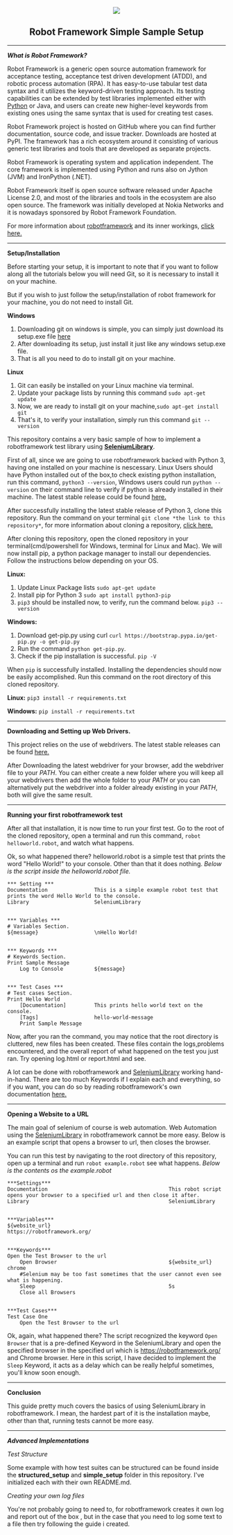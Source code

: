 <p align="center"><img src="https://avatars2.githubusercontent.com/u/574284?s=200&v=4"/></p>
<h2 align="center">Robot Framework Simple Sample Setup</h2>



---
**_What is Robot Framework?_**

Robot Framework is a generic open source automation framework for acceptance testing, acceptance test driven development (ATDD), and robotic process automation (RPA). It has easy-to-use tabular test data syntax and it utilizes the keyword-driven testing approach. Its testing capabilities can be extended by test libraries implemented either with [Python](https://www.python.org/) or Java, and users can create new higher-level keywords from existing ones using the same syntax that is used for creating test cases.

Robot Framework project is hosted on GitHub where you can find further documentation, source code, and issue tracker. Downloads are hosted at PyPI. The framework has a rich ecosystem around it consisting of various generic test libraries and tools that are developed as separate projects.

Robot Framework is operating system and application independent. The core framework is implemented using Python and runs also on Jython (JVM) and IronPython (.NET).

Robot Framework itself is open source software released under Apache License 2.0, and most of the libraries and tools in the ecosystem are also open source. The framework was initially developed at Nokia Networks and it is nowadays sponsored by Robot Framework Foundation.

For more information about [robotframework](https://robotframework.org/) and its inner workings, [click here.](https://robotframework.org/)


---
**Setup/Installation**

Before starting your setup, it is important to note that if you want to follow along all the tutorials below you will need Git, so it is necessary to install it on your machine. 

But if you wish to just follow the setup/installation of robot framework for your machine, you do not need to install Git.

**Windows**
1. Downloading git on windows is simple, you can simply just download its setup.exe file [here](https://git-scm.com/)
2. After downloading its setup, just install it just like any windows setup.exe file.
3. That is all you need to do to install git on your machine.


**Linux**
1. Git can easily be installed on your Linux machine via terminal.
2. Update your package lists by running this command `sudo apt-get update`
3. Now, we are ready to install git on your machine,`sudo apt-get install git`
4. That's it, to verify your installation, simply run this command `git --version`

This repository contains a very basic sample of how to implement a robotframework test library using [**SeleniumLibrary**](https://github.com/robotframework/SeleniumLibrary/). 

First of all, since we are going to use robotframework backed with Python 3, having one installed on your machine is nescessary. Linux Users should have Python installed out of the box,to check existing python installation, run this command, `python3 --version`, Windows users could run `python --version` on their command line to verify if python is already installed in their machine. The latest stable release could be found [here.](https://www.python.org/downloads/)

After successfully installing the latest stable release of Python 3, clone this repository. Run the command on your terminal `git clone *the link to this repository*`, for more information about cloning a repository, [click here.](https://help.github.com/en/articles/cloning-a-repository)

After cloning this repository, open the cloned repository in your terminal(cmd/powershell for Windows, terminal for Linux and Mac). We will now install pip, a python package manager to install our dependencies. Follow the instructions below depending on your OS.

**Linux:**
1. Update Linux Package lists `sudo apt-get update`
2.  Install pip for Python 3 `sudo apt install python3-pip`
3.  `pip3` should be installed now, to verify, run the command below. `pip3 --version`

**Windows:**
1. Download get-pip.py using curl `curl https://bootstrap.pypa.io/get-pip.py -o get-pip.py`
2. Run the command `python get-pip.py`.
3. Check if the pip installation is successful. `pip -V`

When `pip` is successfully installed. Installing the dependencies should now be easily accomplished. Run this command on the root directory of this cloned repository. 

**Linux:** `pip3 install -r requirements.txt`

**Windows:** `pip install -r requirements.txt`
<!-- 
_For Reference, below are the dependencies the command above will install on your machine_
* jsonpath
* paramiko
* requests
* robotframework
* robotframework-seleniumlibrary
* robotframework-sshlibrary
* selenium
* psutil
* locustio -->


---
**Downloading and Setting up Web Drivers.**

This project relies on the use of webdrivers. The latest stable releases can be found [here.](https://www.seleniumhq.org/download/)

After Downloading the latest webdriver for your browser, add the webdriver file to your _PATH_. You can either create a new folder where you will keep all your webdrivers then add the whole folder to your _PATH_ or you can alternatively put the webdriver into a folder already existing in your _PATH_, both will give the same result.

---
**Running your first robotframework test**

After all that installation, it is now time to run your first test. 
Go to the root of the cloned repository, open a terminal and run this command, `robot helloworld.robot`, and watch what happens.

Ok, so what happened there? helloworld.robot is a simple test that prints the word "Hello World!" to your console. Other than that it does nothing. _Below is the script inside the helloworld.robot file._ 

```robotframework
*** Setting ***
Documentation               This is a simple example robot test that prints the word Hello World to the console.
Library                     SeleniumLibrary


*** Variables ***
# Variables Section.
${message}                  \nHello World!     							


*** Keywords ***
# Keywords Section.
Print Sample Message																
    Log to Console          ${message} 									
    

*** Test Cases ***
# Test cases Section.
Print Hello World
    [Documentation]         This prints hello world text on the console.			
    [Tags]                  hello-world-message																			
    Print Sample Message																
```

Now, after you ran the command, you may notice that the root directory is cluttered, new files has been created. These files contain the logs,problems encountered, and the overall report of what happened on the test you just ran. Try opening log.html or report.html and see.

A lot can be done with robotframework and [SeleniumLibrary](https://github.com/robotframework/SeleniumLibrary/) working hand-in-hand. There are too much Keywords if I explain each and everything, so if you want, you can do so by reading robotframework's own documentation [here.](http://robotframework.org/SeleniumLibrary/SeleniumLibrary.html)


---
**Opening a Website to a URL**

The main goal of selenium of course is web automation. Web Automation using the [SeleniumLibrary](https://github.com/robotframework/SeleniumLibrary/) in robotframework cannot be more easy. Below is an example script that opens a browser to url, then closes the browser.

You can run this test by navigating to the root directory of this repository, open up a terminal and run `robot example.robot` see what happens. _Below is the contents os the example.robot_

```robotframework
***Settings***
Documentation                                       This robot script opens your browser to a specified url and then close it after.
Library                                             SeleniumLibrary


***Variables***
${website_url}                                      https://robotframework.org/


***Keywords***
Open the Test Browser to the url
    Open Browser                                    ${website_url}                  chrome
    #Selenium may be too fast sometimes that the user cannot even see what is happening.
    Sleep                                           5s
    Close all Browsers


***Test Cases***
Test Case One
    Open the Test Browser to the url
```

Ok, again, what happened there? The script recognized the keyword `Open Browser` that is a pre-defined Keyword in the SeleniumLibrary and open the specified browser in the specified url which is https://robotframework.org/ and Chrome browser. Here in this script, I have decided to implement the `Sleep` Keyword, it acts as a delay which can be really helpful sometimes, you'll know soon enough.



---
**Conclusion**

This guide pretty much covers the basics of using SeleniumLibrary in robotframework. I mean, the hardest part of it is the installation maybe, other than that, running tests cannot be more easy. 


---
**_Advanced Implementations_**


_Test Structure_

Some example with how test suites can be structured can be found inside the **structured_setup** and **simple_setup** folder in this repository. I've initialized each with their own README.md.


_Creating your own log files_

You're not probably going to need to, for robotframework creates it own log and report out of the box , but in the case that you need to log some text to a file then try following the guide i created.


